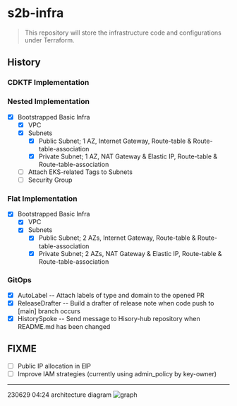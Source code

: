# s2b-infra

> This repository will store the infrastructure code and configurations under Terraform.

## History

### CDKTF Implementation

### Nested Implementation
- [x] Bootstrapped Basic Infra
    - [x] VPC
    - [x] Subnets
        - [x] Public Subnet; 1 AZ, Internet Gateway, Route-table & Route-table-association
        - [x] Private Subnet; 1 AZ, NAT Gateway & Elastic IP, Route-table & Route-table-association
    - [ ] Attach EKS-related Tags to Subnets
    - [ ] Security Group

### Flat Implementation
- [x] Bootstrapped Basic Infra
    - [x] VPC
    - [x] Subnets
        - [x] Public Subnet; 2 AZs, Internet Gateway, Route-table & Route-table-association
        - [x] Private Subnet; 2 AZs, NAT Gateway & Elastic IP, Route-table & Route-table-association

### GitOps
- [x] AutoLabel -- Attach labels of type and domain to the opened PR
- [x] ReleaseDrafter -- Build a drafter of release note when code push to [main] branch occurs
- [x] HistorySpoke -- Send message to Hisory-hub repository when README.md has been changed

## FIXME
- [ ] Public IP allocation in EIP
- [ ] Improve IAM strategies (currently using admin_policy by key-owner)

---

230629 04:24 architecture diagram
![graph](https://github.com/Smile2Buy/s2b-infra/assets/28827932/6d6c1787-289f-4bf3-a888-79bdf9dabfce)
